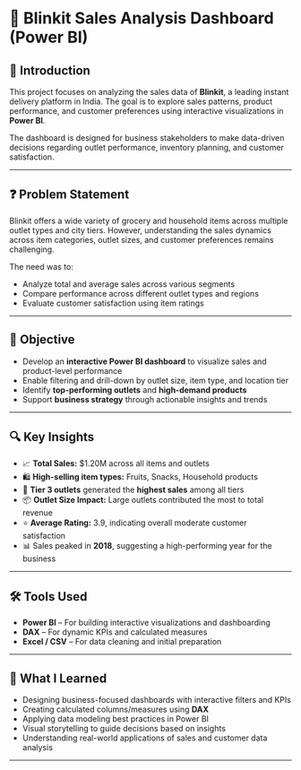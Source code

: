 # 🛒 Blinkit Sales Analysis Dashboard (Power BI)

## 📌 Introduction

This project focuses on analyzing the sales data of **Blinkit**, a leading instant delivery platform in India. The goal is to explore sales patterns, product performance, and customer preferences using interactive visualizations in **Power BI**.

The dashboard is designed for business stakeholders to make data-driven decisions regarding outlet performance, inventory planning, and customer satisfaction.

---

## ❓ Problem Statement

Blinkit offers a wide variety of grocery and household items across multiple outlet types and city tiers. However, understanding the sales dynamics across item categories, outlet sizes, and customer preferences remains challenging.

The need was to:
- Analyze total and average sales across various segments
- Compare performance across different outlet types and regions
- Evaluate customer satisfaction using item ratings

---

## 🎯 Objective

- Develop an **interactive Power BI dashboard** to visualize sales and product-level performance
- Enable filtering and drill-down by outlet size, item type, and location tier
- Identify **top-performing outlets** and **high-demand products**
- Support **business strategy** through actionable insights and trends

---

## 🔍 Key Insights

- 📈 **Total Sales:** $1.20M across all items and outlets
- 🛍️ **High-selling item types:** Fruits, Snacks, Household products
- 🏬 **Tier 3 outlets** generated the **highest sales** among all tiers
- 📦 **Outlet Size Impact:** Large outlets contributed the most to total revenue
- ⭐ **Average Rating:** 3.9, indicating overall moderate customer satisfaction
- 📊 Sales peaked in **2018**, suggesting a high-performing year for the business

---

## 🛠️ Tools Used

- **Power BI** – For building interactive visualizations and dashboarding
- **DAX** – For dynamic KPIs and calculated measures
- **Excel / CSV** – For data cleaning and initial preparation

---

## 🧠 What I Learned

- Designing business-focused dashboards with interactive filters and KPIs
- Creating calculated columns/measures using **DAX**
- Applying data modeling best practices in Power BI
- Visual storytelling to guide decisions based on insights
- Understanding real-world applications of sales and customer data analysis

---



